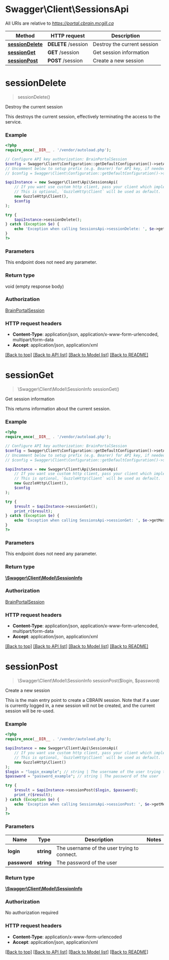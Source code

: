 # Swagger\Client\SessionsApi

All URIs are relative to *https://portal.cbrain.mcgill.ca*

Method | HTTP request | Description
------------- | ------------- | -------------
[**sessionDelete**](SessionsApi.md#sessionDelete) | **DELETE** /session | Destroy the current session
[**sessionGet**](SessionsApi.md#sessionGet) | **GET** /session | Get session information
[**sessionPost**](SessionsApi.md#sessionPost) | **POST** /session | Create a new session


# **sessionDelete**
> sessionDelete()

Destroy the current session

This destroys the current session, effectively terminating the access to the service.

### Example
```php
<?php
require_once(__DIR__ . '/vendor/autoload.php');

// Configure API key authorization: BrainPortalSession
$config = Swagger\Client\Configuration::getDefaultConfiguration()->setApiKey('cbrain_api_token', 'YOUR_API_KEY');
// Uncomment below to setup prefix (e.g. Bearer) for API key, if needed
// $config = Swagger\Client\Configuration::getDefaultConfiguration()->setApiKeyPrefix('cbrain_api_token', 'Bearer');

$apiInstance = new Swagger\Client\Api\SessionsApi(
    // If you want use custom http client, pass your client which implements `GuzzleHttp\ClientInterface`.
    // This is optional, `GuzzleHttp\Client` will be used as default.
    new GuzzleHttp\Client(),
    $config
);

try {
    $apiInstance->sessionDelete();
} catch (Exception $e) {
    echo 'Exception when calling SessionsApi->sessionDelete: ', $e->getMessage(), PHP_EOL;
}
?>
```

### Parameters
This endpoint does not need any parameter.

### Return type

void (empty response body)

### Authorization

[BrainPortalSession](../../README.md#BrainPortalSession)

### HTTP request headers

 - **Content-Type**: application/json, application/x-www-form-urlencoded, multipart/form-data
 - **Accept**: application/json, application/xml

[[Back to top]](#) [[Back to API list]](../../README.md#documentation-for-api-endpoints) [[Back to Model list]](../../README.md#documentation-for-models) [[Back to README]](../../README.md)

# **sessionGet**
> \Swagger\Client\Model\SessionInfo sessionGet()

Get session information

This returns information about the current session.

### Example
```php
<?php
require_once(__DIR__ . '/vendor/autoload.php');

// Configure API key authorization: BrainPortalSession
$config = Swagger\Client\Configuration::getDefaultConfiguration()->setApiKey('cbrain_api_token', 'YOUR_API_KEY');
// Uncomment below to setup prefix (e.g. Bearer) for API key, if needed
// $config = Swagger\Client\Configuration::getDefaultConfiguration()->setApiKeyPrefix('cbrain_api_token', 'Bearer');

$apiInstance = new Swagger\Client\Api\SessionsApi(
    // If you want use custom http client, pass your client which implements `GuzzleHttp\ClientInterface`.
    // This is optional, `GuzzleHttp\Client` will be used as default.
    new GuzzleHttp\Client(),
    $config
);

try {
    $result = $apiInstance->sessionGet();
    print_r($result);
} catch (Exception $e) {
    echo 'Exception when calling SessionsApi->sessionGet: ', $e->getMessage(), PHP_EOL;
}
?>
```

### Parameters
This endpoint does not need any parameter.

### Return type

[**\Swagger\Client\Model\SessionInfo**](../Model/SessionInfo.md)

### Authorization

[BrainPortalSession](../../README.md#BrainPortalSession)

### HTTP request headers

 - **Content-Type**: application/json, application/x-www-form-urlencoded, multipart/form-data
 - **Accept**: application/json, application/xml

[[Back to top]](#) [[Back to API list]](../../README.md#documentation-for-api-endpoints) [[Back to Model list]](../../README.md#documentation-for-models) [[Back to README]](../../README.md)

# **sessionPost**
> \Swagger\Client\Model\SessionInfo sessionPost($login, $password)

Create a new session

This is the main entry point to create a CBRAIN session. Note that if a user is currently logged in, a new session will not be created, and the current session will be re-used.

### Example
```php
<?php
require_once(__DIR__ . '/vendor/autoload.php');

$apiInstance = new Swagger\Client\Api\SessionsApi(
    // If you want use custom http client, pass your client which implements `GuzzleHttp\ClientInterface`.
    // This is optional, `GuzzleHttp\Client` will be used as default.
    new GuzzleHttp\Client()
);
$login = "login_example"; // string | The username of the user trying to connect.
$password = "password_example"; // string | The password of the user

try {
    $result = $apiInstance->sessionPost($login, $password);
    print_r($result);
} catch (Exception $e) {
    echo 'Exception when calling SessionsApi->sessionPost: ', $e->getMessage(), PHP_EOL;
}
?>
```

### Parameters

Name | Type | Description  | Notes
------------- | ------------- | ------------- | -------------
 **login** | **string**| The username of the user trying to connect. |
 **password** | **string**| The password of the user |

### Return type

[**\Swagger\Client\Model\SessionInfo**](../Model/SessionInfo.md)

### Authorization

No authorization required

### HTTP request headers

 - **Content-Type**: application/x-www-form-urlencoded
 - **Accept**: application/json, application/xml

[[Back to top]](#) [[Back to API list]](../../README.md#documentation-for-api-endpoints) [[Back to Model list]](../../README.md#documentation-for-models) [[Back to README]](../../README.md)

